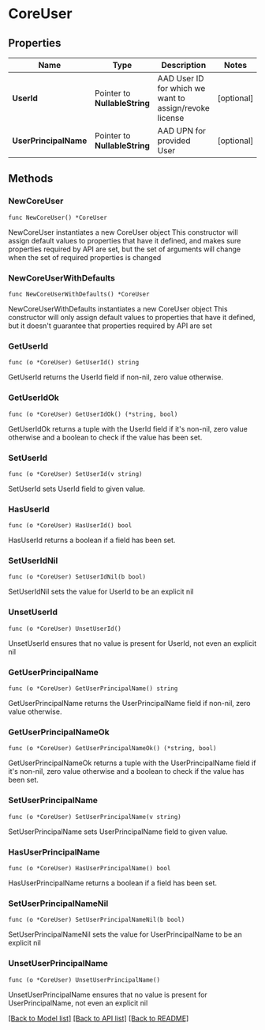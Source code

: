 # CoreUser

## Properties

Name | Type | Description | Notes
------------ | ------------- | ------------- | -------------
**UserId** | Pointer to **NullableString** | AAD User ID for which we want to assign/revoke license | [optional] 
**UserPrincipalName** | Pointer to **NullableString** | AAD UPN for provided User | [optional] 

## Methods

### NewCoreUser

`func NewCoreUser() *CoreUser`

NewCoreUser instantiates a new CoreUser object
This constructor will assign default values to properties that have it defined,
and makes sure properties required by API are set, but the set of arguments
will change when the set of required properties is changed

### NewCoreUserWithDefaults

`func NewCoreUserWithDefaults() *CoreUser`

NewCoreUserWithDefaults instantiates a new CoreUser object
This constructor will only assign default values to properties that have it defined,
but it doesn't guarantee that properties required by API are set

### GetUserId

`func (o *CoreUser) GetUserId() string`

GetUserId returns the UserId field if non-nil, zero value otherwise.

### GetUserIdOk

`func (o *CoreUser) GetUserIdOk() (*string, bool)`

GetUserIdOk returns a tuple with the UserId field if it's non-nil, zero value otherwise
and a boolean to check if the value has been set.

### SetUserId

`func (o *CoreUser) SetUserId(v string)`

SetUserId sets UserId field to given value.

### HasUserId

`func (o *CoreUser) HasUserId() bool`

HasUserId returns a boolean if a field has been set.

### SetUserIdNil

`func (o *CoreUser) SetUserIdNil(b bool)`

 SetUserIdNil sets the value for UserId to be an explicit nil

### UnsetUserId
`func (o *CoreUser) UnsetUserId()`

UnsetUserId ensures that no value is present for UserId, not even an explicit nil
### GetUserPrincipalName

`func (o *CoreUser) GetUserPrincipalName() string`

GetUserPrincipalName returns the UserPrincipalName field if non-nil, zero value otherwise.

### GetUserPrincipalNameOk

`func (o *CoreUser) GetUserPrincipalNameOk() (*string, bool)`

GetUserPrincipalNameOk returns a tuple with the UserPrincipalName field if it's non-nil, zero value otherwise
and a boolean to check if the value has been set.

### SetUserPrincipalName

`func (o *CoreUser) SetUserPrincipalName(v string)`

SetUserPrincipalName sets UserPrincipalName field to given value.

### HasUserPrincipalName

`func (o *CoreUser) HasUserPrincipalName() bool`

HasUserPrincipalName returns a boolean if a field has been set.

### SetUserPrincipalNameNil

`func (o *CoreUser) SetUserPrincipalNameNil(b bool)`

 SetUserPrincipalNameNil sets the value for UserPrincipalName to be an explicit nil

### UnsetUserPrincipalName
`func (o *CoreUser) UnsetUserPrincipalName()`

UnsetUserPrincipalName ensures that no value is present for UserPrincipalName, not even an explicit nil

[[Back to Model list]](../README.md#documentation-for-models) [[Back to API list]](../README.md#documentation-for-api-endpoints) [[Back to README]](../README.md)


